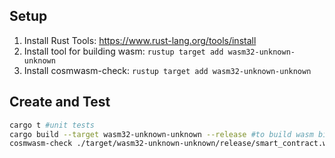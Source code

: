 ## Setup

1. Install Rust Tools: https://www.rust-lang.org/tools/install
2. Install tool for building wasm: ```rustup target add wasm32-unknown-unknown```
3. Install cosmwasm-check: ```rustup target add wasm32-unknown-unknown```

## Create and Test

```bash
cargo t #unit tests
cargo build --target wasm32-unknown-unknown --release #to build wasm binary
cosmwasm-check ./target/wasm32-unknown-unknown/release/smart_contract.wasm
```

